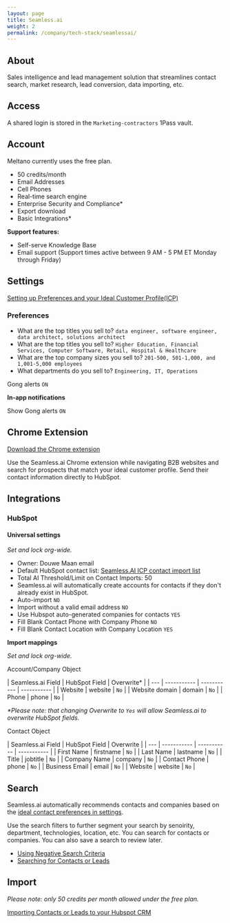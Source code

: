 ```yaml
---
layout: page
title: Seamless.ai
weight: 2
permalink: /company/tech-stack/seamlessai/
---
```


## About

Sales intelligence and lead management solution that streamlines contact search, market research, lead conversion, data importing, etc.

## Access

A shared login is stored in the `Marketing-contractors` 1Pass vault. 

## Account

Meltano currently uses the free plan. 

- 50 credits/month
- Email Addresses
- Cell Phones
- Real-time search engine
- Enterprise Security and Compliance*
- Export download
- Basic Integrations*

**Support features:**

- Self-serve Knowledge Base
- Email support (Support times active between 9 AM - 5 PM ET Monday through Friday)

## Settings

[Setting up Preferences and your Ideal Customer Profile(ICP)](https://help.seamless.ai/s/article/Setting-up-Preferences-and-your-Ideal-Customer-Profile-ICP)

### Preferences

- What are the top titles you sell to? `data engineer, software engineer, data architect, solutions architect`
- What are the top titles you sell to? `Higher Education, Financial Services, Computer Software, Retail, Hospital & Healthcare`
- What are the top company sizes you sell to? `201-500, 501-1,000, and 1,001-5,000 employees`
- What departments do you sell to? `Engineering, IT, Operations`

Gong alerts `ON`

**In-app notifications**

Show Gong alerts `ON`

## Chrome Extension

[Download the Chrome extension](https://chrome.google.com/webstore/detail/seamlessai/dbepenphjfofmnjmlacfcdehikakmaap?hl=en)

Use the Seamless.ai Chrome extension while navigating B2B websites and search for prospects that match your ideal customer profile. Send their contact information directly to HubSpot. 

## Integrations

### HubSpot

#### Universal settings

_Set and lock org-wide._

- Owner: Douwe Maan email
- Default HubSpot contact list: [Seamless.AI ICP contact import list](https://app.hubspot.com/contacts/20712484/lists/37)
- Total AI Threshold/Limit on Contact Imports: 50
- Seamless.ai will automatically create accounts for contacts if they don't already exist in HubSpot. 
- Auto-import `NO`
- Import without a valid email address `NO`
- Use Hubspot auto-generated companies for contacts `YES`
- Fill Blank Contact Phone with Company Phone	`NO`
- Fill Blank Contact Location with Company Location	`YES`

**Import mappings**

_Set and lock org-wide._

Account/Company Object

| Seamless.ai Field | HubSpot Field | Overwrite* |
| --- | ----------- | ----------- | ----------- |
| Website | website | `No` |
| Website domain | domain | `No` |
| Phone | phone | `No` |

_*Please note: that changing Overwrite to `Yes` will allow Seamless.ai to overwrite HubSpot fields._

Contact Object

| Seamless.ai Field | HubSpot Field | Overwrite |
| --- | ----------- | ----------- | ----------- |
| First Name | firstname | `No` |
| Last Name | lastname | `No` |
| Title | jobtitle | `No` |
| Company Name | company | `No` |
| Contact Phone | phone | `No` |
| Business Email | email | `No` |
| Website | website | `No` |

## Search

Seamless.ai automatically recommends contacts and companies based on the [ideal contact preferences in settings](https://login.seamless.ai/settings/preferences).

Use the search filters to further segment your search by senoirity, department, technologies, location, etc. You can search for contacts or companies. You can also save a search to review later. 

- [Using Negative Search Criteria](https://help.seamless.ai/s/article/Using-Negative-Search-Criteria)
- [Searching for Contacts or Leads](https://help.seamless.ai/s/article/Searching-for-Contacts-or-Leads)

## Import

_Please note: only 50 credits per month allowed under the free plan._

[Importing Contacts or Leads to your Hubspot CRM](https://help.seamless.ai/s/article/Importing-Contacts-or-Leads-to-your-Hubspot-CRM)
